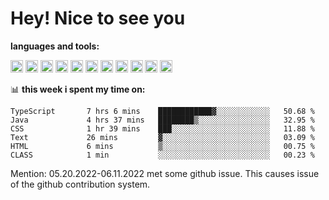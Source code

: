 # **Hey! Nice to see you**

**languages and tools:**  

<code><img height="20" src="https://cdn.iconscout.com/icon/free/png-256/java-60-1174953.png"></code>
<code><img height="20" src="https://cdn.iconscout.com/icon/free/png-256/javascript-2038874-1720087.png"></code>
<code><img height="20" src="https://cdn.iconscout.com/icon/free/png-256/css-37-226088.png"></code>
<code><img height="20" src="https://cdn-icons-png.flaticon.com/512/919/919827.png"></code>
<code><img height="20" src="https://upload.wikimedia.org/wikipedia/commons/thumb/9/9c/IntelliJ_IDEA_Icon.svg/2048px-IntelliJ_IDEA_Icon.svg.png"></code>
<code><img height="20" src="https://upload.wikimedia.org/wikipedia/commons/thumb/9/9a/Visual_Studio_Code_1.35_icon.svg/2048px-Visual_Studio_Code_1.35_icon.svg.png"></code>
<code><img height="20" src="https://cdn.iconscout.com/icon/free/png-256/node-js-1174925.png"></code>
<code><img height="20" src="https://www.pinclipart.com/picdir/middle/336-3363961_spring-boot-cloud-microservices-clipart.png"></code>
<code><img height="20" src="https://upload.wikimedia.org/wikipedia/en/0/0c/Xcode_icon.png"></code>
<code><img height="20" src="https://cdn4.iconfinder.com/data/icons/logos-3/504/Swift-2-512.png"></code>
<code><img height="20" src="https://cdn-icons-png.flaticon.com/512/174/174836.png"></code>

📊 **this week i spent my time on:**
<!--START_SECTION:waka-->

```text
TypeScript       7 hrs 6 mins    ████████████▓░░░░░░░░░░░░   50.68 %
Java             4 hrs 37 mins   ████████▒░░░░░░░░░░░░░░░░   32.95 %
CSS              1 hr 39 mins    ███░░░░░░░░░░░░░░░░░░░░░░   11.88 %
Text             26 mins         ▓░░░░░░░░░░░░░░░░░░░░░░░░   03.09 %
HTML             6 mins          ▒░░░░░░░░░░░░░░░░░░░░░░░░   00.75 %
CLASS            1 min           ░░░░░░░░░░░░░░░░░░░░░░░░░   00.23 %
```

<!--END_SECTION:waka-->

Mention: 05.20.2022-06.11.2022 met some github issue. This causes issue of the github contribution system.



